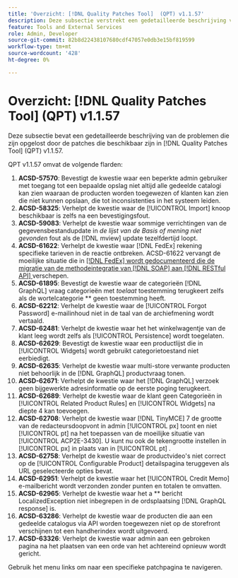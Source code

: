 ```yaml
---
title: 'Overzicht: [!DNL Quality Patches Tool]  (QPT) v1.1.57'
description: Deze subsectie verstrekt een gedetailleerde beschrijving van de kwesties die door de flarden beschikbaar in  [!DNL Quality Patches Tool]  (QPT) v1.1.57 worden opgelost.
feature: Tools and External Services
role: Admin, Developer
source-git-commit: 82b8d22438107680cdf47057e0db3e15bf819599
workflow-type: tm+mt
source-wordcount: '428'
ht-degree: 0%

---
```


# Overzicht: [!DNL Quality Patches Tool] (QPT) v1.1.57

Deze subsectie bevat een gedetailleerde beschrijving van de problemen die zijn opgelost door de patches die beschikbaar zijn in [!DNL Quality Patches Tool] (QPT) v1.1.57.

QPT v1.1.57 omvat de volgende flarden:

1. **ACSD-57570**: Bevestigt de kwestie waar een beperkte admin gebruiker met toegang tot een bepaalde opslag niet altijd alle gedeelde catalogi kan zien waaraan de producten worden toegewezen of klanten kan zien die niet kunnen opslaan, die tot inconsistenties in het systeem leiden.
1. **ACSD-58325**: Verhelpt de kwestie waar de [!UICONTROL Import] knoop beschikbaar is zelfs na een bevestigingsfout.
1. **ACSD-59083**: Verhelpt de kwestie waar sommige verrichtingen van de gegevensbestandupdate in _de lijst van de Basis of mening niet gevonden_ fout als de [!DNL mview] update tezelfdertijd loopt.
1. **ACSD-61622**: Verhelpt de kwestie waar [!DNL FedEx] rekening specifieke tarieven in de reactie ontbreken. ACSD-61622 vervangt de moeilijke situatie die in [[!DNL FedEx]  wordt gedocumenteerd die de migratie van de methodeintegratie van  [!DNL SOAP]  aan  [!DNL RESTful API] ](https://experienceleague.adobe.com/en/docs/commerce-knowledge-base/kb/troubleshooting/known-issues-patches-attached/fedex-shipping-method-integration-migration-soap-restful-api) verschepen.
1. **ACSD-61895**: Bevestigt de kwestie waar de categorieën [!DNL GraphQL] vraag categorieën met *toelaat* toestemming terugkeert zelfs als de wortelcategorie ** geen toestemming heeft.
1. **ACSD-62212**: Verhelpt de kwestie waar de [!UICONTROL Forgot Password] e-mailinhoud niet in de taal van de archiefmening wordt vertaald.
1. **ACSD-62481**: Verhelpt de kwestie waar het het winkelwagentje van de klant leeg wordt zelfs als [!UICONTROL Persistence] wordt toegelaten.
1. **ACSD-62629**: Bevestigt de kwestie waar een productlijst die in [!UICONTROL Widgets] wordt gebruikt categorietoestand niet eerbiedigt.
1. **ACSD-62635**: Verhelpt de kwestie waar multi-store verwante producten niet behoorlijk in de [!DNL GraphQL] productvraag tonen.
1. **ACSD-62671**: Verhelpt de kwestie waar het [!DNL GraphQL] verzoek geen bijgewerkte adresinformatie op de eerste poging terugkeert.
1. **ACSD-62689**: Verhelpt de kwestie waar de klant geen Categorieën in [!UICONTROL Related Product Rules] en [!UICONTROL Widgets] na diepte 4 kan toevoegen.
1. **ACSD-62708**: Verhelpt de kwestie waar [!DNL TinyMCE] 7 de grootte van de redacteursdoopvont in admin [!UICONTROL px] toont en niet [!UICONTROL pt] na het toepassen van de moeilijke situatie van [!UICONTROL ACP2E-3430]. U kunt nu ook de tekengrootte instellen in [!UICONTROL px] in plaats van in [!UICONTROL pt] .
1. **ACSD-62758**: Verhelpt de kwestie waar de productvideo&#39;s niet correct op de [!UICONTROL Configurable Product] detailspagina teruggeven als URL geselecteerde opties bevat.
1. **ACSD-62951**: Verhelpt de kwestie waar het [!UICONTROL Credit Memo] e-mailbericht wordt verzonden zonder punten en totalen te omvatten.
1. **ACSD-62965**: Verhelpt de kwestie waar het a ** bericht LocalizedException niet inbegrepen in de ordsplaatsing [!DNL GraphQL response] is.
1. **ACSD-63286**: Verhelpt de kwestie waar de producten die aan een gedeelde catalogus via API worden toegewezen niet op de storefront verschijnen tot een handherindex wordt uitgevoerd.
1. **ACSD-63326**: Verhelpt de kwestie waar admin aan een gebroken pagina na het plaatsen van een orde van het achtereind opnieuw wordt gericht.


Gebruik het menu links om naar een specifieke patchpagina te navigeren.
